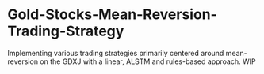 # Gold-Stocks-Mean-Reversion-Trading-Strategy
Implementing various trading strategies primarily centered around mean-reversion on the GDXJ with a linear, ALSTM and rules-based approach. WIP
